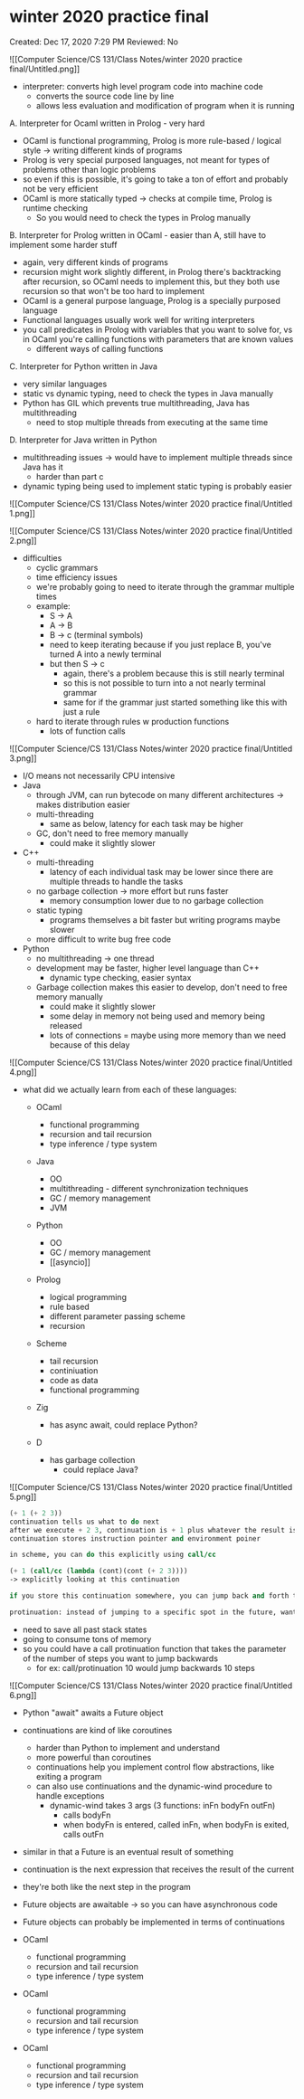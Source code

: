 # winter 2020 practice final

Created: Dec 17, 2020 7:29 PM
Reviewed: No

![[Computer Science/CS 131/Class Notes/winter 2020 practice final/Untitled.png]]

- interpreter: converts high level program code into machine code
    - converts the source code line by line
    - allows less evaluation and modification of program when it is running

A.  Interpreter for Ocaml written in Prolog - very hard

- OCaml is functional programming, Prolog is more rule-based /  logical style → writing different kinds of programs
- Prolog is very special purposed languages, not meant for types of problems other than logic problems
- so even if this is possible, it's going to take a ton of effort and probably not be very efficient
- OCaml is more statically typed → checks at compile time, Prolog is runtime checking
    - So you would need to check the types in Prolog manually

B.  Interpreter for Prolog written in OCaml - easier than A, still have to implement some harder stuff

- again, very different kinds of programs
- recursion might work slightly different, in Prolog there's backtracking after recursion, so OCaml needs to implement this, but they both use recursion so that won't be too hard to implement
- OCaml is a general purpose language, Prolog is a specially purposed language
- Functional languages usually work well for writing interpreters
- you call predicates in Prolog with variables that you want to solve for, vs in OCaml you're calling functions with parameters that are known values
    - different ways of calling functions

C. Interpreter for Python written in Java 

- very similar languages
- static vs dynamic typing, need to check the types in Java manually
- Python has GIL which prevents true multithreading, Java has multithreading
    - need to stop multiple threads from executing at the same time

D. Interpreter for Java written in Python 

- multithreading issues → would have to implement multiple threads since Java has it
    - harder than part c
- dynamic typing being used to implement static typing is probably easier

![[Computer Science/CS 131/Class Notes/winter 2020 practice final/Untitled 1.png]]

![[Computer Science/CS 131/Class Notes/winter 2020 practice final/Untitled 2.png]]

- difficulties
    - cyclic grammars
    - time efficiency issues
    - we're probably going to need to iterate through the grammar multiple times
    - example:
        - S → A
        - A → B
        - B → c (terminal symbols)
        - need to keep iterating because if you just replace B, you've turned A into a newly terminal
        - but then S → c
            - again, there's a problem because this is still  nearly terminal
            - so this is not possible to turn into a not nearly terminal grammar
            - same for if the grammar just started something like this with just a rule
    - hard to iterate through rules w production functions
        - lots of function calls

![[Computer Science/CS 131/Class Notes/winter 2020 practice final/Untitled 3.png]]

- I/O means not necessarily CPU intensive
- Java
    - through JVM, can run bytecode on many different architectures → makes distribution easier
    - multi-threading
        - same as below, latency for each task may be higher
    - GC, don't need to free memory manually
        - could make it slightly slower
- C++
    - multi-threading
        - latency of each individual task may be lower since there are multiple threads to handle the tasks
    - no garbage collection → more effort but runs faster
        - memory consumption lower due to no garbage collection
    - static typing
        - programs themselves a bit faster but writing programs maybe slower
    - more difficult to write bug free code
- Python
    - no multithreading → one thread
    - development may be faster, higher level language than C++
        - dynamic type checking, easier syntax
    - Garbage collection makes this easier to develop, don't need to free memory manually
        - could make it slightly slower
        - some delay in memory not being used and memory being released
        - lots of connections = maybe using more memory than we need because of this delay

![[Computer Science/CS 131/Class Notes/winter 2020 practice final/Untitled 4.png]]

- what did we actually learn from each of these languages:
    - OCaml
        - functional programming
        - recursion and tail recursion
        - type inference / type system
    - Java
        - OO
        - multithreading - different synchronization techniques
        - GC / memory management
        - JVM
    - Python
        - OO
        - GC / memory management
        - [[asyncio]]
    - Prolog
        - logical programming
        - rule based
        - different parameter passing scheme
        - recursion
    - Scheme
        - tail recursion
        - continiuation
        - code as data
        - functional programming

    - Zig
        - has async await, could replace Python?
    - D
        - has garbage collection
            - could replace Java?

![[Computer Science/CS 131/Class Notes/winter 2020 practice final/Untitled 5.png]]

```scheme
(+ 1 (+ 2 3)) 
continuation tells us what to do next 
after we execute + 2 3, continuation is + 1 plus whatever the result is
continuation stores instruction pointer and environment poiner

in scheme, you can do this explicitly using call/cc

(+ 1 (call/cc (lambda (cont)(cont (+ 2 3))))
-> explicitly looking at this continuation

if you store this continuation somewhere, you can jump back and forth to and from this location 
```

```scheme
protinuation: instead of jumping to a specific spot in the future, want to jump backwards in history 
```

- need to save all past stack states
- going to consume tons of memory
- so you could have a call protinuation function that takes the parameter of the number of steps you want to jump backwards
    - for ex: call/protinuation 10 would jump backwards 10 steps

![[Computer Science/CS 131/Class Notes/winter 2020 practice final/Untitled 6.png]]

- Python "await" awaits a Future object
- continuations are kind of like coroutines
    - harder than Python to implement and understand
    - more powerful than coroutines
    - continuations help you implement control flow abstractions, like exiting a program
    - can also use continuations and the dynamic-wind procedure to handle exceptions
        - dynamic-wind takes 3 args (3 functions: inFn bodyFn outFn)
            - calls bodyFn
            - when bodyFn is entered, called inFn, when bodyFn is exited, calls outFn
- similar in that a Future is an eventual result of something
- continuation is the next expression that receives the result of the current
- they're both like the next step in the program
- Future objects are awaitable → so you can have asynchronous code
- Future objects can probably be implemented in terms of continuations

- OCaml
    - functional programming
    - recursion and tail recursion
    - type inference / type system
- OCaml
    - functional programming
    - recursion and tail recursion
    - type inference / type system
- OCaml
    - functional programming
    - recursion and tail recursion
    - type inference / type system
